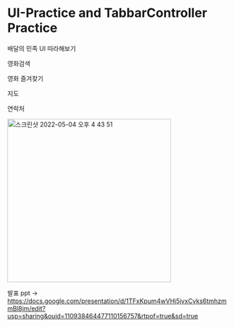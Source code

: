# UI-Practice and TabbarController Practice
배달의 민족 UI 따라해보기


영화검색


영화 즐겨찾기


지도


연락처


<img width="370" alt="스크린샷 2022-05-04 오후 4 43 51" src="https://user-images.githubusercontent.com/83794512/166641317-7437a182-e94d-460a-a004-2c385341e166.png">


발표 ppt -> https://docs.google.com/presentation/d/1TFxKpum4wVHj5jvxCyks6tmhzmmBl8jm/edit?usp=sharing&ouid=110938464477110156757&rtpof=true&sd=true
